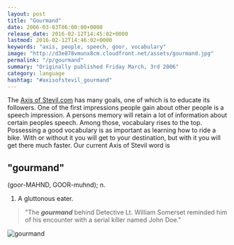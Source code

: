 ```yaml
---
layout: post
title: "Gourmand"
date: 2006-03-03T06:00:00+0000
release_date: 2016-02-12T14:45:02+0000
lastmod: 2016-02-12T14:46:02+0000
keywords: "axis, people, speech, goor, vocabulary"
image: "http://d3e878vmunx8cm.cloudfront.net/assets/gourmand.jpg"
permalink: "/p/gourmand"
summary: "Originally published Friday March, 3rd 2006"
category: language
hashtag: "#axisofstevil_gourmand"
---
```


[id_1]: http://d3e878vmunx8cm.cloudfront.net/assets/gourmand.jpg "gourmand"
The [Axis of Stevil.com](/ "Axis of Stevil.com") has many goals, one of which is to educate its followers. One of the first impressions people gain about other people is a speech impression. A persons memory will retain a lot of information about certain peoples speech. Among those, vocabulary rises to the top. Possessing a good vocabulary is as important as learning how to ride a bike. With or without it you will get to your destination, but with it you will get there much faster. Our current Axis of Stevil word is

## "gourmand" ##

(goor-MAHND, GOOR-muhnd); n.

1. A gluttonous eater.
 
> "The ***gourmand*** behind Detective Lt. William Somerset reminded him of his encounter with a serial killer named John Doe."

![gourmand][id_1]
